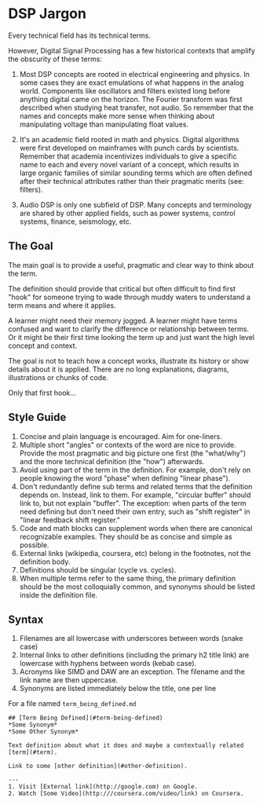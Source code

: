 # DSP Jargon

Every technical field has its technical terms.

However, Digital Signal Processing has a few historical contexts that amplify the obscurity of these terms:

1. Most DSP concepts are rooted in electrical engineering and physics. In some cases they are exact emulations of what happens in the analog world. Components like oscillators and filters existed long before anything digital came on the horizon. The Fourier transform was first described when studying heat transfer, not audio. So remember that the names and concepts make more sense when thinking about manipulating voltage than manipulating float values.

2. It's an academic field rooted in math and physics. Digital algorithms were first developed on mainframes with punch cards by scientists. Remember that academia incentivizes individuals to give a specific name to each and every novel variant of a concept, which results in large organic families of similar sounding terms which are often defined after their technical attributes rather than their pragmatic merits (see: filters).

3. Audio DSP is only one subfield of DSP. Many concepts and terminology are shared by other applied fields, such as power systems, control systems, finance, seismology, etc.

## The Goal

The main goal is to provide a useful, pragmatic and clear way to think about the term. 

The definition should provide that critical but often difficult to find first "hook" for someone trying to wade through muddy waters to understand a term means and where it applies.

A learner might need their memory jogged. A learner might have terms confused and want to clarify the difference or relationship between terms. Or it might be their first time looking the term up and just want the high level concept and context.

The goal is not to teach how a concept works, illustrate its history or show details about it is applied. There are no long explanations, diagrams, illustrations or chunks of code.

Only that first hook...

## Style Guide

1. Concise and plain language is encouraged. Aim for one-liners.
2. Multiple short "angles" or contexts of the word are nice to provide. Provide the most pragmatic and big picture one first (the "what/why") and the more technical definition (the "how") afterwards.
3. Avoid using part of the term in the definition. For example, don't rely on people knowing the word "phase" when defining "linear phase"). 
4. Don't redundantly define sub terms and related terms that the definition depends on. Instead, link to them. For example, "circular buffer" should link to, but not explain "buffer". The exception: when parts of the term need defining but don't need their own entry, such as "shift register" in "linear feedback shift register."
5. Code and math blocks can supplement words when there are canonical recognizable examples. They should be as concise and simple as possible.
6. External links (wikipedia, coursera, etc) belong in the footnotes, not the definition body.
7. Definitions should be singular (cycle vs. cycles).
8. When multiple terms refer to the same thing, the primary definition should be the most colloquially common, and synonyms should be listed inside the definition file.

## Syntax

1. Filenames are all lowercase with underscores between words (snake case)
2. Internal links to other definitions (including the primary h2 title link) are lowercase with hyphens between words (kebab case).
3. Acronyms like SIMD and DAW are an exception. The filename and the link name are then uppercase.
4. Synonyms are listed immediately below the title, one per line


For a file named `term_being_defined.md`
```
## [Term Being Defined](#term-being-defined)
*Some Synonym*
*Some Other Synonym*

Text definition about what it does and maybe a contextually related [term](#term).

Link to some [other definition](#other-definition).

---
1. Visit [External link](http://google.com) on Google.
2. Watch [Some Video](http:///coursera.com/video/link) on Coursera.
```